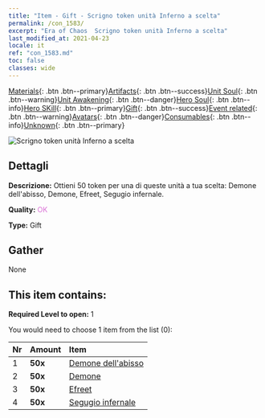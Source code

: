 ```yaml
---
title: "Item - Gift - Scrigno token unità Inferno a scelta"
permalink: /con_1583/
excerpt: "Era of Chaos  Scrigno token unità Inferno a scelta"
last_modified_at: 2021-04-23
locale: it
ref: "con_1583.md"
toc: false
classes: wide
---
```

 [Materials](/ItemsIT/){: .btn .btn--primary}[Artifacts](/ItemsIT/Artifacts/){: .btn .btn--success}[Unit Soul](/ItemsIT/UnitSoul/){: .btn .btn--warning}[Unit Awakening](/ItemsIT/UnitAwakening/){: .btn .btn--danger}[Hero Soul](/ItemsIT/HeroSoul/){: .btn .btn--info}[Hero SKill](/ItemsIT/HeroSkill/){: .btn .btn--primary}[Gift](/ItemsIT/Gift/){: .btn .btn--success}[Event related](/ItemsIT/Events/){: .btn .btn--warning}[Avatars](/ItemsIT/Avatars/){: .btn .btn--danger}[Consumables](/ItemsIT/Consumables/){: .btn .btn--info}[Unknown](/ItemsIT/Unknown/){: .btn .btn--primary}

 ![Scrigno token unità Inferno a scelta](/images/t/i_907199.png)

## Dettagli
 **Descrizione:** Ottieni 50 token per una di queste unità a tua scelta: Demone dell'abisso, Demone, Efreet, Segugio infernale.

 **Quality:** <span style="color: #DA70D6">OK</span>

 **Type:** Gift

## Gather

  None

## This item contains:

 **Required Level to open:** 1

 You would need to choose 1 item from the list (0):

  | Nr | Amount |     Item    |
  |:---|:-------|:------------|
  | 1 |  **50x** | [Demone dell'abisso](/ItemsIT/unt_230/) |  | 
  | 2 |  **50x** | [Demone](/ItemsIT/unt_229/) |  | 
  | 3 |  **50x** | [Efreet](/ItemsIT/unt_231/) |  | 
  | 4 |  **50x** | [Segugio infernale](/ItemsIT/unt_228/) |  | 
